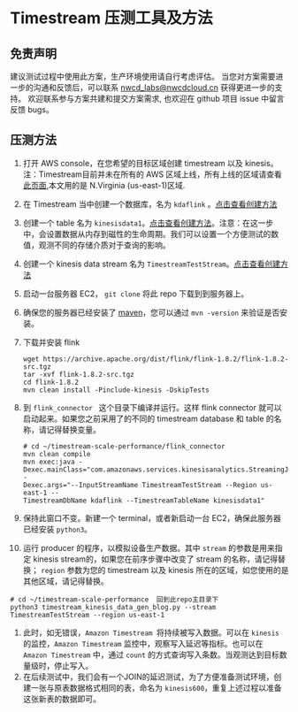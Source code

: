 # Timestream 压测工具及方法


## 免责声明
建议测试过程中使用此方案，生产环境使用请自行考虑评估。
当您对方案需要进一步的沟通和反馈后，可以联系 nwcd_labs@nwcdcloud.cn 获得更进一步的支持。
欢迎联系参与方案共建和提交方案需求, 也欢迎在 github 项目 issue 中留言反馈 bugs。

## 压测方法
1. 打开 AWS console，在您希望的目标区域创建 timestream 以及 kinesis。 注：Timestream目前并未在所有的 AWS 区域上线，所有上线的区域请查看[此页面](https://aws.amazon.com/cn/timestream/pricing/),本文用的是 N.Virginia (us-east-1)区域.
1. 在 Timestream 当中创建一个数据库，名为 ``kdaflink`` 。[点击查看创建方法](https://docs.aws.amazon.com/zh_cn/timestream/latest/developerguide/console_timestream.html#console_timestream.db.using-console)
1. 创建一个 table 名为 ``kinesisdata1``。[点击查看创建方法](https://docs.aws.amazon.com/zh_cn/timestream/latest/developerguide/console_timestream.html#console_timestream.table.using-console)。注意：在这一步中，会设置数据从内存到磁性的生命周期。我们可以设置一个方便测试的数值，观测不同的存储介质对于查询的影响。
1. 创建一个 kinesis data stream 名为 ``TimestreamTestStream``。[点击查看创建方法](https://docs.aws.amazon.com/streams/latest/dev/amazon-kinesis-streams.html#how-do-i-create-a-stream)
1. 启动一台服务器 EC2， ``git clone`` 将此 repo 下载到到服务器上。
1. 确保您的服务器已经安装了 [maven](https://maven.apache.org/install.html)，您可以通过 ``mvn -version`` 来验证是否安装。
1. 下载并安装 flink   
   ```
   wget https://archive.apache.org/dist/flink/flink-1.8.2/flink-1.8.2-src.tgz
   tar -xvf flink-1.8.2-src.tgz
   cd flink-1.8.2
   mvn clean install -Pinclude-kinesis -DskipTests

   ```
 1. 到 ``flink_connector `` 这个目录下编译并运行。这样 flink connector 就可以启动起来。如果您之前采用了的不同的 timestream database 和 table 的名称，请记得替换变量。
    ```
    # cd ~/timestream-scale-performance/flink_connector
    mvn clean compile
    mvn exec:java -
    Dexec.mainClass="com.amazonaws.services.kinesisanalytics.StreamingJob" -
    Dexec.args="--InputStreamName TimestreamTestStream --Region us-east-1 --
    TimestreamDbName kdaflink --TimestreamTableName kinesisdata1"
    ```

 1. 保持此窗口不变。新建一个 terminal，或者新启动一台 EC2，确保此服务器已经安装 ``python3``。
 1. 运行 producer 的程序，以模拟设备生产数据。其中 ``stream`` 的参数是用来指定 kinesis stream的，如果您在前序步骤中改变了 stream 的名称，请记得替换； ``region`` 参数为您的 timestream 以及 kinesis 所在的区域，如您使用的是其他区域，请记得替换。    
   ```
   # cd ~/timestream-scale-performance  回到此repo主目录下
   python3 timestream_kinesis_data_gen_blog.py --stream TimestreamTestStream --region us-east-1

   ```     
 1. 此时，如无错误，``Amazon Timestream ``将持续被写入数据。可以在 ``kinesis`` 的监控，``Amazon Timestream``  监控中，观察写入延迟等指标。也可以在 ``Amazon Timestream``  中，通过 ``count`` 的方式查询写入条数。当观测达到目标数量级时，停止写入。
 1. 在后续测试中，我们会有一个JOIN的延迟测试，为了方便准备测试环境，创建一张与原表数据格式相同的表，命名为 ``kinesis600``，重复上述过程以准备这张新表的数据即可。
 